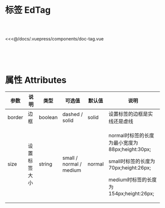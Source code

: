 # 标签 EdTag
<br/>

<doc-tag />

<br>

<<<@/docs/.vuepress/components/doc-tag.vue

<br>
<br>

<br>


# 属性 Attributes

| 参数 | 说明 | 类型 | 可选值 | 默认值 | 说明 |
| ------ | ------ | ------ | ------ | ------ | ------ |
| border | 边框 | boolean | dashed / solid | solid | 设置标签的边框是实线还是虚线 |
| size | 设置标签大小 | string | small / normal / medium | normal | <p>normal时标签的长度为最小宽度为88px;height:30px; </p> <p>small时标签的长度为70px;height:26px;</p> <p> medium时标签的长度为154px;height:26px;</p> |

